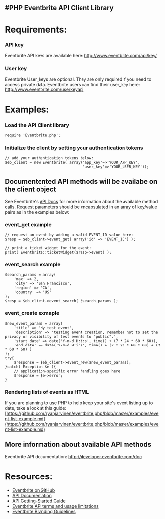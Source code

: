 #PHP Eventbrite API Client Library
----------------------------------
# Requirements: #
### API key ###
Eventbrite API keys are available here: http://www.eventbrite.com/api/key/
### User key ###
Eventbrite User_keys are optional.  They are only required if you need to access private data.  Eventbrite users can find their user_key here: 
http://www.eventbrite.com/userkeyapi

# Examples: #
### Load the API Client library ###

    require 'Eventbrite.php';

### Initialize the client by setting your authentication tokens ###

    // add your authentication tokens below:
    $eb_client = new Eventbrite( array('app_key'=>'YOUR_APP_KEY', 
                                       'user_key'=>'YOUR_USER_KEY'));
## Documentented API methods will be availabe on the client object ##
See Eventbrite's [API Docs](http://developer.eventbrite.com/doc) for more information about the available method calls.  Request parameters should be encapsulated in an array of key/value pairs as in the examples below:

### event_get example ###

    // request an event by adding a valid EVENT_ID value here:
	$resp = $eb_client->event_get( array('id' => 'EVENT_ID') );

    // print a ticket widget for the event:
    print( Eventbrite::ticketWidget($resp->event) );

### event_search example ###

    $search_params = array(
        'max' => 2,
        'city' => 'San Francisco',
        'region' => 'CA',
        'country' => 'US'
    );
	$resp = $eb_client->event_search( $search_params );

### event_create exmaple ###

    $new_event_params = array(
        'title' => 'My test event',
        'description' => 'testing event creation, remember not to set the privacy or visibility of test events to "public".',
        'start_date' => date('Y-m-d H:i:s', time() + (7 * 24 * 60 * 60)),
        'end_date' => date('Y-m-d H:i:s', time() + (7 * 24 * 60 * 60) + (2 * 60 * 60) )
    );
    try{
        $response = $eb_client->event_new($new_event_params);
    }catch( Exception $e ){
        // application-specific error handling goes here
        $response = $e->error;
    }

### Rendering lists of events as HTML ###
If you are planning to use PHP to help keep your site's event listing up to date, take a look at this guide: [https://github.com/ryanjarvinen/eventbrite.php/blob/master/examples/event-list-example.md](https://github.com/ryanjarvinen/eventbrite.php/blob/master/examples/event-list-example.md)

## More information about available API methods
Eventbrite API documentation:  http://developer.eventbrite.com/doc

# Resources: #
* <a href="http://eventbrite.github.com/">Eventbrite on GitHub</a>
* <a href="http://developer.eventbrite.com/doc/">API Documentation</a>
* <a href="http://developer.eventbrite.com/doc/getting-started/">API Getting-Started Guide</a>
* <a href="http://developer.eventbrite.com/terms/">Eventbrite API terms and usage limitations</a>
* <a href="http://developer.eventbrite.com/news/branding/">Eventbrite Branding Guidelines</a>
